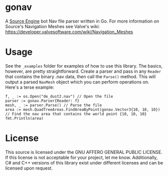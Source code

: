 # gonav
A [Source Engine](https://en.wikipedia.org/wiki/Source_(game_engine)) bot Nav file parser written in Go. For more information on Source's Navigation Meshes see Valve's wiki: https://developer.valvesoftware.com/wiki/Navigation_Meshes

# Usage
See the `_examples` folder for examples of how to use this library. The basics, however, are pretty straightforward. Create a parser and pass in any `Reader` that contains the binary .nav data, then call the `Parse()` method. This will output a parsed `NavMesh` object which you can perform operations on. Here's a terse example:

```
f, _ := os.Open("de_dust2.nav") // Open the file
parser := gonav.Parser{Reader: f}
mesh, _ := parser.Parse() // Parse the file
area := mesh.QuadTreeAreas.FindAreaByPoint(gonav.Vector3{10, 10, 10}) // Find the nav area that contains the world point {10, 10, 10}
fmt.Println(area)
```

# License
This source is licensed under the GNU AFFERO GENERAL PUBLIC LICENSE. If this license is not acceptable for your project, let me know. Additionally, C# and C++ versions of this library exist under different licenses and can be licensed upon request.
